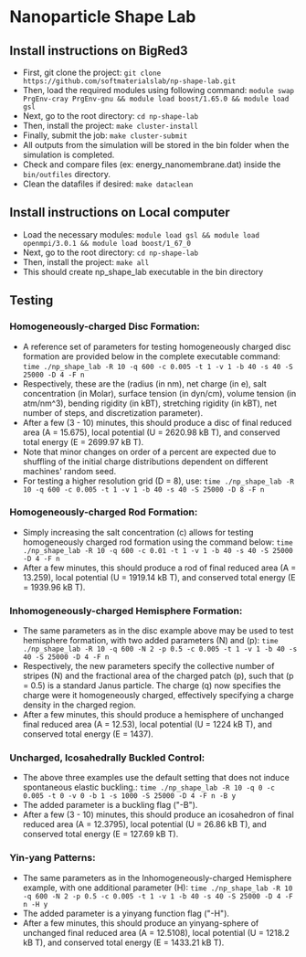 # Nanoparticle Shape Lab

## Install instructions on BigRed3
* First, git clone the project:
```git clone https://github.com/softmaterialslab/np-shape-lab.git```
* Then, load the required modules using following command:
```module swap PrgEnv-cray PrgEnv-gnu && module load boost/1.65.0 && module load gsl```
* Next, go to the root directory:
 ```cd np-shape-lab```
* Then, install the project:
```make cluster-install```
* Finally, submit the job:
```make cluster-submit```
* All outputs from the simulation will be stored in the bin folder when the simulation is completed.
* Check and compare files (ex: energy_nanomembrane.dat) inside the ```bin/outfiles``` directory.
* Clean the datafiles if desired:
```make dataclean```

## Install instructions on Local computer
* Load the necessary modules:
```module load gsl && module load openmpi/3.0.1 && module load boost/1_67_0```
* Next, go to the root directory:
```cd np-shape-lab```
* Then, install the project:
```make all```
* This should create np_shape_lab executable in the bin directory

## Testing
### Homogeneously-charged Disc Formation:
* A reference set of parameters for testing homogeneously charged disc formation are provided below in the complete executable command:
```time ./np_shape_lab -R 10 -q 600 -c 0.005 -t 1 -v 1 -b 40 -s 40 -S 25000 -D 4 -F n```
* Respectively, these are the (radius (in nm), net charge (in e), salt concentration (in Molar), surface tension (in dyn/cm), volume tension (in atm/nm^3), bending rigidity (in kBT), stretching rigidity (in kBT), net number of steps, and discretization parameter).
* After a few (3 - 10) minutes, this should produce a disc of final reduced area (A = 15.675), local potential (U = 2620.98 kB T), and conserved total energy (E = 2699.97 kB T).
* Note that minor changes on order of a percent are expected due to shuffling of the initial charge distributions dependent on different machines' random seed.
* For testing a higher resolution grid (D = 8), use:
```time ./np_shape_lab -R 10 -q 600 -c 0.005 -t 1 -v 1 -b 40 -s 40 -S 25000 -D 8 -F n```

### Homogeneously-charged Rod Formation:
* Simply increasing the salt concentration (c) allows for testing homogeneously charged rod formation using the command below:
```time ./np_shape_lab -R 10 -q 600 -c 0.01 -t 1 -v 1 -b 40 -s 40 -S 25000 -D 4 -F n```
* After a few minutes, this should produce a rod of final reduced area (A = 13.259), local potential (U = 1919.14 kB T), and conserved total energy (E = 1939.96 kB T).

### Inhomogeneously-charged Hemisphere Formation:
* The same parameters as in the disc example above may be used to test hemisphere formation, with two added parameters (N) and (p):
```time ./np_shape_lab -R 10 -q 600 -N 2 -p 0.5 -c 0.005 -t 1 -v 1 -b 40 -s 40 -S 25000 -D 4 -F n```
* Respectively, the new parameters specify the collective number of stripes (N) and the fractional area of the charged patch (p), such that (p = 0.5) is a standard Janus particle.  The charge (q) now specifies the charge were it homogeneously charged, effectively specifying a charge density in the charged region.
* After a few minutes, this should produce a hemisphere of unchanged final reduced area (A = 12.53), local potential (U = 1224 kB T), and conserved total energy (E = 1437).

###  Uncharged, Icosahedrally Buckled Control:
* The above three examples use the default setting that does not induce spontaneous elastic buckling.:
```time ./np_shape_lab -R 10 -q 0 -c 0.005 -t 0 -v 0 -b 1 -s 1000 -S 25000 -D 4 -F n -B y```
* The added parameter is a buckling flag ("-B").
* After a few (3 - 10) minutes, this should produce an icosahedron of final reduced area (A = 12.3795), local potential (U = 26.86 kB T), and conserved total energy (E = 127.69 kB T).

###  Yin-yang Patterns:
* The same parameters as in the Inhomogeneously-charged Hemisphere example, with one additional parameter (H):
```time ./np_shape_lab -R 10 -q 600 -N 2 -p 0.5 -c 0.005 -t 1 -v 1 -b 40 -s 40 -S 25000 -D 4 -F n -H y```
* The added parameter is a yinyang function flag ("-H").
* After a few minutes, this should produce an yinyang-sphere of unchanged final reduced area (A = 12.5108), local potential (U = 1218.2 kB T), and conserved total energy (E = 1433.21 kB T).